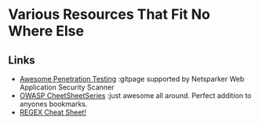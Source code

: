 # Various Resources That Fit No Where Else

## Links

* [Awesome Penetration Testing](https://github.com/enaqx/awesome-pentest/blob/master/README.md) :gitpage supported by Netsparker Web Application Security Scanner 
* [OWASP CheetSheetSeries](https://github.com/OWASP/CheatSheetSeries) :just awesome all around. Perfect addition to anyones bookmarks.
* [REGEX Cheat Sheet!](http://www.cbs.dtu.dk/courses/27610/regular-expressions-cheat-sheet-v2.pdf)
